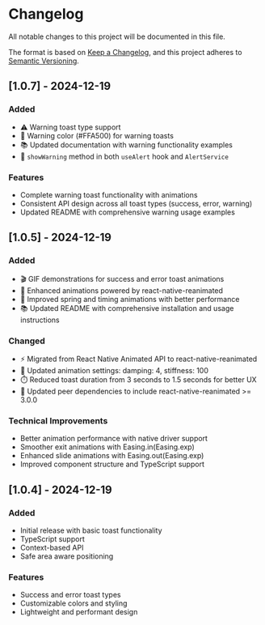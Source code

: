 # Changelog

All notable changes to this project will be documented in this file.

The format is based on [Keep a Changelog](https://keepachangelog.com/en/1.0.0/),
and this project adheres to [Semantic Versioning](https://semver.org/spec/v2.0.0.html).

## [1.0.7] - 2024-12-19

### Added
- ⚠️ Warning toast type support
- 🎨 Warning color (#FFA500) for warning toasts
- 📚 Updated documentation with warning functionality examples
- 🔧 `showWarning` method in both `useAlert` hook and `AlertService`

### Features
- Complete warning toast functionality with animations
- Consistent API design across all toast types (success, error, warning)
- Updated README with comprehensive warning usage examples

## [1.0.5] - 2024-12-19

### Added
- 🎬 GIF demonstrations for success and error toast animations
- 📱 Enhanced animations powered by react-native-reanimated
- 🎨 Improved spring and timing animations with better performance
- 📚 Updated README with comprehensive installation and usage instructions

### Changed
- ⚡ Migrated from React Native Animated API to react-native-reanimated
- 🎯 Updated animation settings: damping: 4, stiffness: 100
- ⏱️ Reduced toast duration from 3 seconds to 1.5 seconds for better UX
- 🔧 Updated peer dependencies to include react-native-reanimated >= 3.0.0

### Technical Improvements
- Better animation performance with native driver support
- Smoother exit animations with Easing.in(Easing.exp)
- Enhanced slide animations with Easing.out(Easing.exp)
- Improved component structure and TypeScript support

## [1.0.4] - 2024-12-19

### Added
- Initial release with basic toast functionality
- TypeScript support
- Context-based API
- Safe area aware positioning

### Features
- Success and error toast types
- Customizable colors and styling
- Lightweight and performant design
